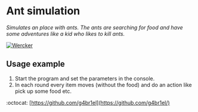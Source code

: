 # Ant simulation
*Simulates an place with ants. The ants are searching for food and have some adventures like a kid who likes to kill ants.*

[![Wercker](https://img.shields.io/wercker/ci/wercker/docs.svg)]()

## Usage example
1. Start the program and set the parameters in the console.
2. In each round every item moves (without the food) and do an action like pick up some food etc.

:octocat: [https://github.com/g4br1el](https://github.com/g4br1el/)
